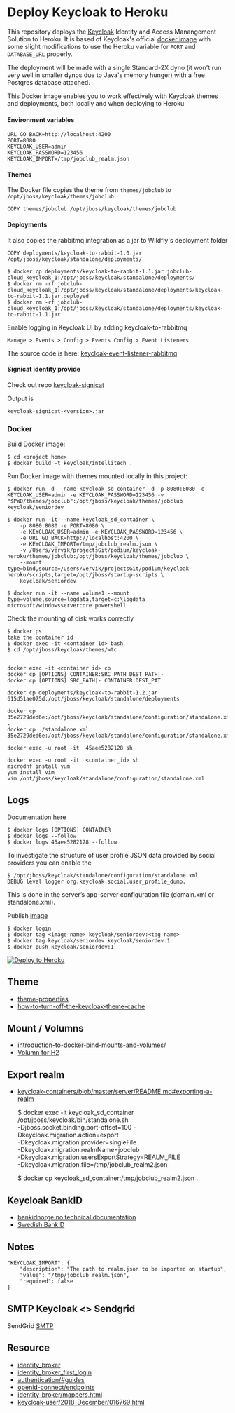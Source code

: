 # Deploy Keycloak to Heroku

This repository deploys the [Keycloak](https://www.keycloak.org) Identity and Access Manangement Solution 
to Heroku.  It is based of Keycloak's official [docker image](https://hub.docker.com/r/jboss/keycloak/) with some slight modifications to use the
Heroku variable for `PORT` and `DATABASE_URL` properly.

The deployment will be made with a single Standard-2X dyno (it won't run very well in smaller dynos
due to Java's memory hunger) with a free Postgres database attached.

This Docker image enables you to work effectively with Keycloak themes and deployments, both locally and when deploying to Heroku

#### Environment variables
    
    URL_GO_BACK=http://localhost:4200
    PORT=8080
    KEYCLOAK_USER=admin
    KEYCLOAK_PASSWORD=123456
    KEYCLOAK_IMPORT=/tmp/jobclub_realm.json

#### Themes
The Docker file copies the theme from `themes/jobclub` to `/opt/jboss/keycloak/themes/jobclub`
    
    COPY themes/jobclub /opt/jboss/keycloak/themes/jobclub

#### Deployments
It also copies the rabbitmq integration as a jar to Wildfly's deployment folder

    COPY deployments/keycloak-to-rabbit-1.0.jar /opt/jboss/keycloak/standalone/deployments/

    $ docker cp deployments/keycloak-to-rabbit-1.1.jar jobclub-cloud_keycloak_1:/opt/jboss/keycloak/standalone/deployments/
    $ docker rm -rf jobclub-cloud_keycloak_1:/opt/jboss/keycloak/standalone/deployments/keycloak-to-rabbit-1.1.jar.deployed
    $ docker rm -rf jobclub-cloud_keycloak_1:/opt/jboss/keycloak/standalone/deployments/keycloak-to-rabbit-1.1.jar

Enable logging in Keycloak UI by adding keycloak-to-rabbitmq
    
    Manage > Events > Config > Events Config > Event Listeners

The source code is here: [keycloak-event-listener-rabbitmq](https://github.com/seniordevonly/keycloak-event-listener-rabbitmq)

#### Signicat identity provide
Check out repo [keycloak-signicat](https://github.com/tribe-venneforsikring/keycloak-signicat)

Output is 
    
    keycloak-signicat-<version>.jar

### Docker 
Build Docker image:
    
    $ cd <project home>
    $ docker build -t keycloak/intellitech .
    
Run Docker image with themes mounted locally in this project: 

    $ docker run -d --name keycloak_sd_container -d -p 8080:8080 -e KEYCLOAK_USER=admin -e KEYCLOAK_PASSWORD=123456 -v "$PWD/themes/jobclub":/opt/jboss/keycloak/themes/jobclub keycloak/seniordev
    
    $ docker run -it --name keycloak_sd_container \
        -p 8080:8080 -e PORT=8080 \
        -e KEYCLOAK_USER=admin -e KEYCLOAK_PASSWORD=123456 \
        -e URL_GO_BACK=http://localhost:4200 \
        -e KEYCLOAK_IMPORT=/tmp/jobclub_realm.json \
        -v /Users/vervik/projectsGit/podium/keycloak-heroku/themes/jobclub:/opt/jboss/keycloak/themes/jobclub \
        --mount type=bind,source=/Users/vervik/projectsGit/podium/keycloak-heroku/scripts,target=/opt/jboss/startup-scripts \
        keycloak/seniordev

    $ docker run -it --name volume1 --mount type=volume,source=logdata,target=c:\logdata microsoft/windowsservercore powershell


Check the mounting of disk works correctly

    $ docker ps
    take the container id
    $ docker exec -it <container id> bash
    $ cd /opt/jboss/keycloak/themes/wtc
    
    
    docker exec -it <container id> cp
    docker cp [OPTIONS] CONTAINER:SRC_PATH DEST_PATH|-
    docker cp [OPTIONS] SRC_PATH|- CONTAINER:DEST_PAT
    
    docker cp deployments/keycloak-to-rabbit-1.2.jar 615d51ae075d:/opt/jboss/keycloak/standalone/deployments
    
    docker cp 35e2729ded6e:/opt/jboss/keycloak/standalone/configuration/standalone.xml .
    docker cp ./standalone.xml 35e2729ded6e:/opt/jboss/keycloak/standalone/configuration/standalone.xml

    docker exec -u root -it  45aee5282128 sh
    
    docker exec -u root -it  <container_id> sh
    microdnf install yum
    yum install vim
    vim /opt/jboss/keycloak/standalone/configuration/standalone.xml

## Logs
Documentation [here](https://docs.docker.com/engine/reference/commandline/logs/)

    $ docker logs [OPTIONS] CONTAINER
    $ docker logs --follow
    $ docker logs 45aee5282128 --follow

To investigate the structure of user profile JSON data provided by social providers you can enable the 

    $ /opt/jboss/keycloak/standalone/configuration/standalone.xml
    DEBUG level logger org.keycloak.social.user_profile_dump. 

This is done in the server’s app-server configuration file (domain.xml or standalone.xml).
    
Publish [image](https://linuxconfig.org/how-to-customize-docker-images-with-dockerfiles)

    $ docker login
    $ docker tag <image name> keycloak/seniordev:<tag name>
    $ docker tag keycloak/seniordev keycloak/seniordev:1
    $ docker push keycloak/seniordev:1

[![Deploy to Heroku](https://www.herokucdn.com/deploy/button.svg)](https://heroku.com/deploy)

## Theme
- [theme-properties](https://www.keycloak.org/docs/latest/server_development/#theme-properties)
- [how-to-turn-off-the-keycloak-theme-cache](https://keycloakthemes.com/blog/how-to-turn-off-the-keycloak-theme-cache)


## Mount / Volumns
- [introduction-to-docker-bind-mounts-and-volumes/](https://4sysops.com/archives/introduction-to-docker-bind-mounts-and-volumes/)
- [Volumn for H2](https://github.com/jhipster/generator-jhipster/issues/7157)

## Export realm

- [keycloak-containers/blob/master/server/README.md#exporting-a-realm](https://github.com/keycloak/keycloak-containers/blob/master/server/README.md#exporting-a-realm)


    $ docker exec -it keycloak_sd_container /opt/jboss/keycloak/bin/standalone.sh \
        -Djboss.socket.binding.port-offset=100 -Dkeycloak.migration.action=export \
        -Dkeycloak.migration.provider=singleFile \
        -Dkeycloak.migration.realmName=jobclub \
        -Dkeycloak.migration.usersExportStrategy=REALM_FILE \
        -Dkeycloak.migration.file=/tmp/jobclub_realm2.json
    
    $ docker cp keycloak_sd_container:/tmp/jobclub_realm2.json .

## Keycloak BankID
- [bankidnorge.no technical documentation](https://confluence.bankidnorge.no/confluence/pdoidclc/technical-documentation/core-concepts/session-handling)
- [Swedish BankID](https://github.com/bankid4keycloak/bankid4keycloak)

## Notes
    "KEYCLOAK_IMPORT": {
        "description": "The path to realm.json to be imported on startup",
        "value": "/tmp/jobclub_realm.json",
        "required": false
    }
    

## SMTP Keycloak <> Sendgrid

SendGrid [SMTP](https://sendgrid.com/docs/for-developers/sending-email/integrating-with-the-smtp-api/)

## Resource
- [identity_broker](https://www.keycloak.org/docs/latest/server_admin/#_identity_broker)
- [identity_broker_first_login](https://www.keycloak.org/docs/latest/server_admin/#_identity_broker_first_login)
- [authentication/#guides](https://beta.developer.signicat.com/docs/authentication/#guides)
- [openid-connect/endpoints](https://developer.signicat.com/documentation/authentication/protocols/openid-connect/endpoints/)
- [identity-broker/mappers.html](https://wjw465150.gitbooks.io/keycloak-documentation/content/server_admin/topics/identity-broker/mappers.html)
- [keycloak-user/2018-December/016769.html](https://lists.jboss.org/pipermail/keycloak-user/2018-December/016769.html)